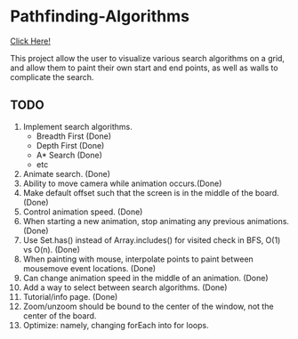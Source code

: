 # Pathfinding-Algorithms
[Click Here!](https://phinziegler.github.io/Pathfinding-Algorithms/)

This project allow the user to visualize various search algorithms on a grid, and allow them to paint their own start and end points, as well as walls to complicate the search.

## TODO
<ol>
  <li>Implement search algorithms.
    <ul>
      <li>Breadth First (Done)
      <li>Depth First (Done)
      <li>A* Search (Done)
      <li>etc
    </ul>
  <li>Animate search. (Done)
  <li>Ability to move camera while animation occurs.(Done)
  <li>Make default offset such that the screen is in the middle of the board. (Done)
  <li>Control animation speed. (Done)
  <li>When starting a new animation, stop animating any previous animations. (Done)
  <li>Use Set.has() instead of Array.includes() for visited check in BFS, O(1) vs O(n). (Done)
  <li>When painting with mouse, interpolate points to paint between mousemove event locations. (Done)
  <li>Can change animation speed in the middle of an animation. (Done)
  <li>Add a way to select between search algorithms. (Done)
  <li>Tutorial/info page. (Done)
  <li>Zoom/unzoom should be bound to the center of the window, not the center of the board.
  <li>Optimize: namely, changing forEach into for loops.
